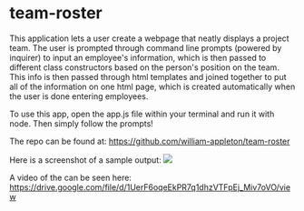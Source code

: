 # team-roster

This application lets a user create a webpage that neatly displays a project team. The user is prompted through command line prompts (powered by inquirer) to input an employee's information, which is then passed to different class constructors based on the person's position on the team. This info is then passed through html templates and joined together to put all of the information on one html page, which is created automatically when the user is done entering employees. 

To use this app, open the app.js file within your terminal and run it with node. Then simply follow the prompts!

The repo can be found at: https://github.com/william-appleton/team-roster

Here is a screenshot of a sample output:
![](https://raw.githubusercontent.com/william-appleton/team-roster/main/assets/screenshot.PNG)

A video of the can be seen here: https://drive.google.com/file/d/1UerF6oqeEkPR7q1dhzVTFpEj_Miv7oVO/view

